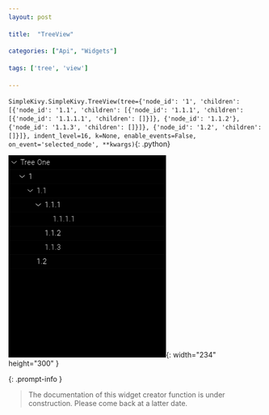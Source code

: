 ```yaml
---
layout: post

title:  "TreeView"

categories: ["Api", "Widgets"]

tags: ['tree', 'view']

---
```

`SimpleKivy.SimpleKivy.TreeView(tree={'node_id': '1', 'children': [{'node_id': '1.1', 'children': [{'node_id': '1.1.1', 'children': [{'node_id': '1.1.1.1', 'children': []}]}, {'node_id': '1.1.2'}, {'node_id': '1.1.3', 'children': []}]}, {'node_id': '1.2', 'children': []}]}, indent_level=16, k=None, enable_events=False, on_event='selected_node', **kwargs)`{: .python}


![TreeView.png](assets/img/docs/TreeView.png){: width="234" height="300" }


{: .prompt-info }

> The documentation of this widget creator function is under construction. Please come back at a latter date.
